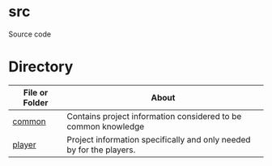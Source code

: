 # src

Source code

# Directory
| File or Folder | About |
| ---            | ---   |
| [common](./common/README.md) | Contains project information considered to be common knowledge |
| [player](./player/README.md) | Project information specifically and only needed by for the players.
